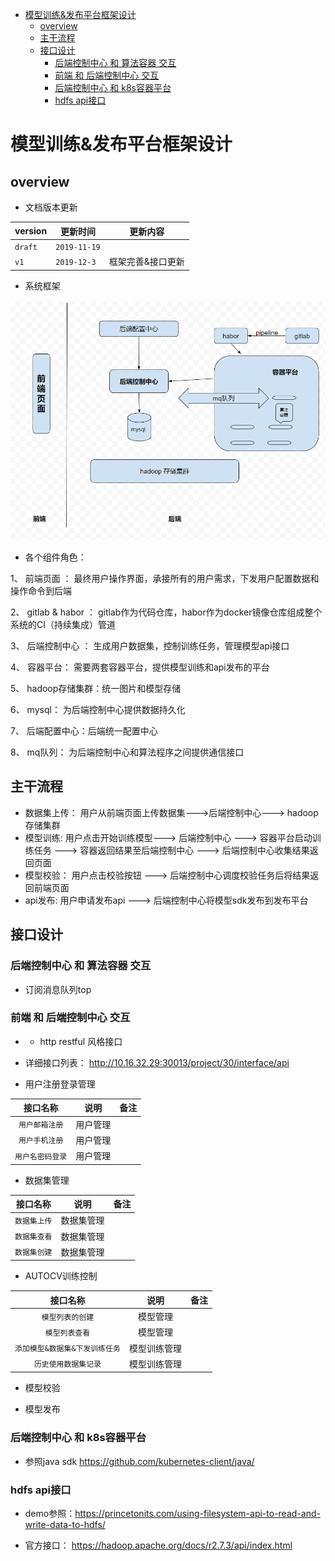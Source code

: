 <!-- TOC -->

- [模型训练&发布平台框架设计](#模型训练发布平台框架设计)
    - [overview](#overview)
    - [主干流程](#主干流程)
    - [接口设计](#接口设计)
        - [后端控制中心 和 算法容器 交互](#后端控制中心-和-算法容器-交互)
        - [前端 和 后端控制中心 交互](#前端-和-后端控制中心-交互)
        - [后端控制中心  和 k8s容器平台](#后端控制中心--和-k8s容器平台)
        - [hdfs api接口](#hdfs-api接口)

<!-- /TOC -->
# 模型训练&发布平台框架设计

## overview

* 文档版本更新

version |  更新时间 | 更新内容
--------- | ------- |-----
`draft`| `2019-11-19`|  
`v1`| `2019-12-3` | 框架完善&接口更新
   

* 系统框架

![performance_write_general](images/frame.png)

* 各个组件角色：

1、 前端页面 ： 最终用户操作界面，承接所有的用户需求，下发用户配置数据和操作命令到后端

2、 gitlab & habor ： gitlab作为代码仓库，habor作为docker镜像仓库组成整个系统的CI（持续集成）管道

3、 后端控制中心 ： 生成用户数据集，控制训练任务，管理模型api接口

4、 容器平台： 需要两套容器平台，提供模型训练和api发布的平台

5、 hadoop存储集群：统一图片和模型存储

6、 mysql： 为后端控制中心提供数据持久化

7、 后端配置中心：后端统一配置中心

8、 mq队列： 为后端控制中心和算法程序之间提供通信接口

## 主干流程

* 数据集上传： 用户从前端页面上传数据集--->后端控制中心---> hadoop存储集群
* 模型训练: 用户点击开始训练模型---> 后端控制中心 ---> 容器平台启动训练任务 ---> 容器返回结果至后端控制中心 ---> 后端控制中心收集结果返回页面
* 模型校验： 用户点击校验按钮 ---> 后端控制中心调度校验任务后将结果返回前端页面
* api发布: 用户申请发布api ---> 后端控制中心将模型sdk发布到发布平台

## 接口设计

### 后端控制中心 和 算法容器 交互



* 订阅消息队列top




### 前端 和 后端控制中心 交互

* * http restful 风格接口



* 详细接口列表： http://10.16.32.29:30013/project/30/interface/api



* 用户注册登录管理

|接口名称 | 说明 | 备注|
|:--: | :--: | :--:
|`用户邮箱注册` | 用户管理 |  |
|`用户手机注册` | 用户管理 |  |
|`用户名密码登录` | 用户管理 |  |

* 数据集管理

|接口名称 | 说明 | 备注|
|:--: | :--: | :--:
|`数据集上传` | 数据集管理 |  |
|`数据集查看` | 数据集管理 |  |
|`数据集创建` | 数据集管理 |  |

* AUTOCV训练控制


|接口名称 | 说明 | 备注|
|:--: | :--: | :--:
|`模型列表的创建` | 模型管理 |  |
|`模型列表查看` | 模型管理 |  |
|`添加模型&数据集&下发训练任务` | 模型训练管理 |  |
|`历史使用数据集记录` | 模型训练管理 |  |

* 模型校验



* 模型发布
### 后端控制中心  和 k8s容器平台 
* 参照java sdk https://github.com/kubernetes-client/java/ 

### hdfs api接口

* demo参照：https://princetonits.com/using-filesystem-api-to-read-and-write-data-to-hdfs/

* 官方接口： https://hadoop.apache.org/docs/r2.7.3/api/index.html


